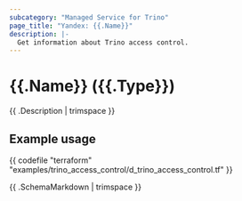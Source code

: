 ```yaml
---
subcategory: "Managed Service for Trino"
page_title: "Yandex: {{.Name}}"
description: |-
  Get information about Trino access control.
---
```


# {{.Name}} ({{.Type}})

{{ .Description | trimspace }}

## Example usage

{{ codefile "terraform" "examples/trino_access_control/d_trino_access_control.tf" }}

{{ .SchemaMarkdown | trimspace }}


